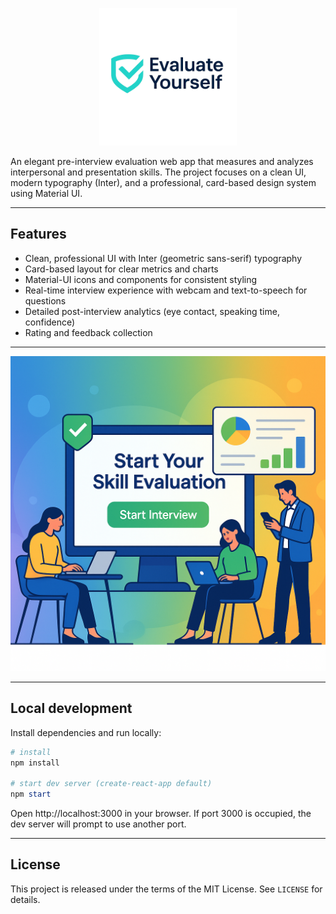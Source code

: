 

<p align="center">
	<img src="public/assets/logo.png" alt="Evaluate Yourself Logo" width="220" />
</p>

An elegant pre-interview evaluation web app that measures and analyzes interpersonal and presentation skills. The project focuses on a clean UI, modern typography (Inter), and a professional, card-based design system using Material UI.

---

## Features

- Clean, professional UI with Inter (geometric sans-serif) typography
- Card-based layout for clear metrics and charts
- Material-UI icons and components for consistent styling
- Real-time interview experience with webcam and text-to-speech for questions
- Detailed post-interview analytics (eye contact, speaking time, confidence)
- Rating and feedback collection

---


![Landing Screenshot](public/assets/skillevaluation.png)

---


## Local development

Install dependencies and run locally:

```powershell
# install
npm install

# start dev server (create-react-app default)
npm start
```

Open http://localhost:3000 in your browser. If port 3000 is occupied, the dev server will prompt to use another port.


---

## License

This project is released under the terms of the MIT License. See `LICENSE` for details.


